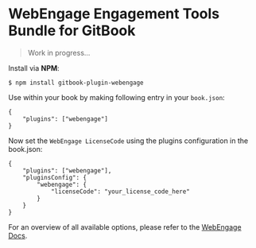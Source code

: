 WebEngage Engagement Tools Bundle for GitBook
==============

> Work in progress...

Install via **NPM**:

```
$ npm install gitbook-plugin-webengage
```

Use within your book by making following entry in your `book.json`:

```
{
    "plugins": ["webengage"]
}
```

Now set the `WebEngage LicenseCode` using the plugins configuration in the book.json:

```
{
    "plugins": ["webengage"],
    "pluginsConfig": {
        "webengage": {
            "licenseCode": "your_license_code_here"
        }
    }
}
```

For an overview of all available options, please refer to the [WebEngage Docs](http://docs.webengage.com/api/js-api-v-5.0.html).
